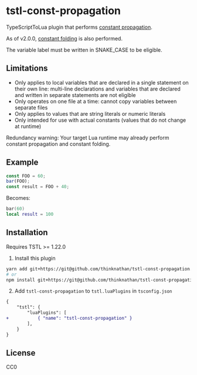 # tstl-const-propagation

TypeScriptToLua plugin that performs [constant propagation](https://en.wikipedia.org/wiki/Constant_folding#Constant_propagation).

As of v2.0.0, [constant folding](https://en.wikipedia.org/wiki/Constant_folding) is also performed.

The variable label must be written in SNAKE_CASE to be eligible.

## Limitations

- Only applies to local variables that are declared in a single statement on their own line: multi-line declarations and variables that are declared and written in separate statements are not eligible
- Only operates on one file at a time: cannot copy variables between separate files
- Only applies to values that are string literals or numeric literals
- Only intended for use with actual constants (values that do not change at runtime)

Redundancy warning: Your target Lua runtime may already perform constant propagation and constant folding.

## Example

```ts
const FOO = 60;
bar(FOO);
const result = FOO + 40;
```

Becomes:

```lua
bar(60)
local result = 100
```

## Installation

Requires TSTL >= 1.22.0

1. Install this plugin

```bash
yarn add git+https://git@github.com/thinknathan/tstl-const-propagation.git#^2.0.0 -D
# or
npm install git+https://git@github.com/thinknathan/tstl-const-propagation.git#^2.0.0 --save-dev
```

2. Add `tstl-const-propagation` to `tstl.luaPlugins` in `tsconfig.json`

```diff
{
	"tstl": {
		"luaPlugins": [
+			{ "name": "tstl-const-propagation" }
		],
	}
}
```

## License

CC0
